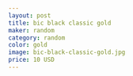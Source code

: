 ```yaml
---
layout: post
title: bic black classic gold
maker: random
category: random
color: gold
image: bic-black-classic-gold.jpg
price: 10 USD
---
```

